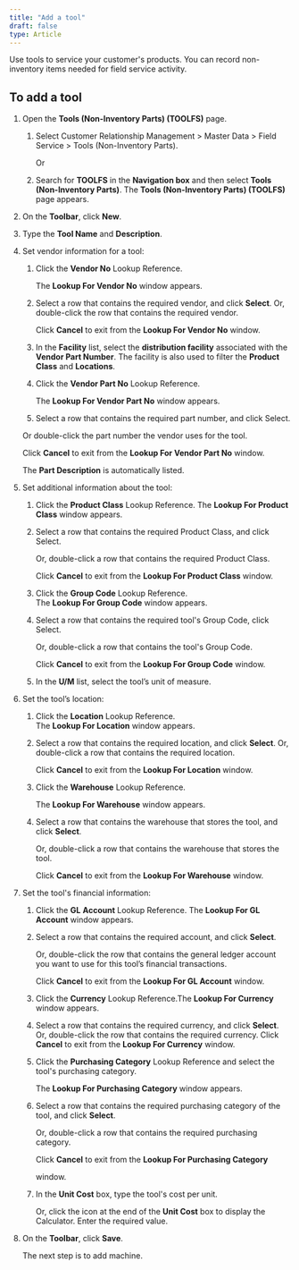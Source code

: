 ```yaml
---
title: "Add a tool"
draft: false
type: Article
---
```


Use tools to service your customer's products. You can record non-inventory items needed for field service activity.

## To add a tool

1.  Open the **Tools (Non-Inventory Parts) (TOOLFS)** page.

    1. Select Customer Relationship Management > Master Data > Field Service > Tools (Non-Inventory Parts).

        Or

    1.  Search for **TOOLFS** in the **Navigation box** and then select **Tools (Non-Inventory Parts)**.
    The **Tools (Non-Inventory Parts) (TOOLFS)** page appears.

2.  On the **Toolbar**, click **New**.
3.  Type the **Tool Name** and **Description**.
4.  Set vendor information for a tool:
    1.  Click the **Vendor No** Lookup Reference.

        The **Lookup For Vendor No** window appears.

    1.  Select a row that contains the required vendor, and click **Select**. Or, double-click the row that contains the required vendor.

        Click **Cancel** to exit from the **Lookup For Vendor No** window.

    2.  In the **Facility** list, select the **distribution facility** associated with the **Vendor Part Number**. The facility is also used to filter the **Product Class** and **Locations**.
    3.  Click the **Vendor Part No** Lookup Reference.

        The **Lookup For Vendor Part No** window appears.

    4.  Select a row that contains the required part number, and click Select.

    Or double-click the part number the vendor uses for the tool.

    Click **Cancel** to exit from the **Lookup For Vendor Part No** window.

    The **Part Description** is automatically listed.

1.  Set additional information about the tool:
    1.  Click the **Product Class** Lookup Reference.
The **Lookup For Product Class** window appears.

    1.  Select a row that contains the required Product Class, and click Select.

        Or, double-click a row that contains the required Product Class.

        Click **Cancel** to exit from the **Lookup For Product Class** window.

    1.  Click the **Group Code** Lookup Reference. <br> The **Lookup For Group Code** window appears.

    1.  Select a row that contains the required tool's Group Code, click Select.

        Or, double-click a row that contains the tool's Group Code.

        Click **Cancel** to exit from the **Lookup For Group Code** window.

    1.  In the **U/M** list, select the tool’s unit of measure.
2.  Set the tool’s location:
    1.  Click the **Location** Lookup Reference. <br> The **Lookup For Location** window appears.

    1.  Select a row that contains the required location, and click **Select**. Or, double-click a row that contains the required location.

        Click **Cancel** to exit from the **Lookup For Location** window.

    2.  Click the **Warehouse** Lookup Reference.

        The **Lookup For Warehouse** window appears.

    3.  Select a row that contains the warehouse that stores the tool, and click **Select**.

        Or, double-click a row that contains the warehouse that stores the tool.

        Click **Cancel** to exit from the **Lookup For Warehouse** window.

2.  Set the tool's financial information:
    1.  Click the **GL** **Account** Lookup Reference.
The **Lookup For GL Account** window appears.

    1.  Select a row that contains the required account, and click **Select**.

        Or, double-click the row that contains the general ledger account you want to use for this tool’s financial transactions.

        Click **Cancel** to exit from the **Lookup For GL Account** window.

    2.  Click the **Currency** Lookup Reference.The **Lookup For Currency** window appears.

    1.  Select a row that contains the required currency, and click **Select**. Or, double-click the row that contains the required currency.
    Click **Cancel** to exit from the **Lookup For Currency** window.

    1.  Click the **Purchasing Category** Lookup Reference and select the tool's purchasing category.

        The **Lookup For Purchasing Category** window appears.

    2.  Select a row that contains the required purchasing category of the tool, and click **Select**.

        Or, double-click a row that contains the required purchasing category.

        Click **Cancel** to exit from the **Lookup For Purchasing Category**

        window.

    3.  In the **Unit Cost** box, type the tool's cost per unit.

        Or, click the icon at the end of the **Unit Cost** box to display the Calculator. Enter the required value.

2.  On the **Toolbar**, click **Save**.

    The next step is to add machine. 